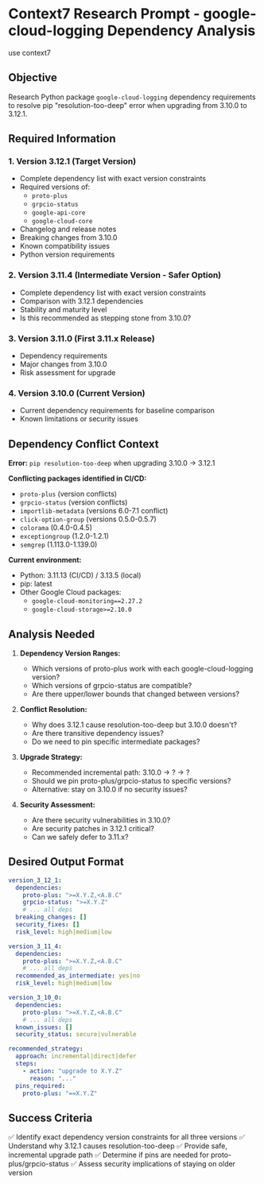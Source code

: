 # Context7 Research Prompt - google-cloud-logging Dependency Analysis

use context7

## Objective
Research Python package `google-cloud-logging` dependency requirements to resolve pip "resolution-too-deep" error when upgrading from 3.10.0 to 3.12.1.

## Required Information

### 1. Version 3.12.1 (Target Version)
- Complete dependency list with exact version constraints
- Required versions of:
  - `proto-plus`
  - `grpcio-status`
  - `google-api-core`
  - `google-cloud-core`
- Changelog and release notes
- Breaking changes from 3.10.0
- Known compatibility issues
- Python version requirements

### 2. Version 3.11.4 (Intermediate Version - Safer Option)
- Complete dependency list with exact version constraints
- Comparison with 3.12.1 dependencies
- Stability and maturity level
- Is this recommended as stepping stone from 3.10.0?

### 3. Version 3.11.0 (First 3.11.x Release)
- Dependency requirements
- Major changes from 3.10.0
- Risk assessment for upgrade

### 4. Version 3.10.0 (Current Version)
- Current dependency requirements for baseline comparison
- Known limitations or security issues

## Dependency Conflict Context

**Error:** `pip resolution-too-deep` when upgrading 3.10.0 → 3.12.1

**Conflicting packages identified in CI/CD:**
- `proto-plus` (version conflicts)
- `grpcio-status` (version conflicts)
- `importlib-metadata` (versions 6.0-7.1 conflict)
- `click-option-group` (versions 0.5.0-0.5.7)
- `colorama` (0.4.0-0.4.5)
- `exceptiongroup` (1.2.0-1.2.1)
- `semgrep` (1.113.0-1.139.0)

**Current environment:**
- Python: 3.11.13 (CI/CD) / 3.13.5 (local)
- pip: latest
- Other Google Cloud packages:
  - `google-cloud-monitoring==2.27.2`
  - `google-cloud-storage>=2.10.0`

## Analysis Needed

1. **Dependency Version Ranges:**
   - Which versions of proto-plus work with each google-cloud-logging version?
   - Which versions of grpcio-status are compatible?
   - Are there upper/lower bounds that changed between versions?

2. **Conflict Resolution:**
   - Why does 3.12.1 cause resolution-too-deep but 3.10.0 doesn't?
   - Are there transitive dependency issues?
   - Do we need to pin specific intermediate packages?

3. **Upgrade Strategy:**
   - Recommended incremental path: 3.10.0 → ? → ?
   - Should we pin proto-plus/grpcio-status to specific versions?
   - Alternative: stay on 3.10.0 if no security issues?

4. **Security Assessment:**
   - Are there security vulnerabilities in 3.10.0?
   - Are security patches in 3.12.1 critical?
   - Can we safely defer to 3.11.x?

## Desired Output Format

```yaml
version_3_12_1:
  dependencies:
    proto-plus: ">=X.Y.Z,<A.B.C"
    grpcio-status: ">=X.Y.Z"
    # ... all deps
  breaking_changes: []
  security_fixes: []
  risk_level: high|medium|low

version_3_11_4:
  dependencies:
    proto-plus: ">=X.Y.Z,<A.B.C"
    # ... all deps
  recommended_as_intermediate: yes|no
  risk_level: high|medium|low

version_3_10_0:
  dependencies:
    proto-plus: ">=X.Y.Z,<A.B.C"
    # ... all deps
  known_issues: []
  security_status: secure|vulnerable

recommended_strategy:
  approach: incremental|direct|defer
  steps:
    - action: "upgrade to X.Y.Z"
      reason: "..."
  pins_required:
    proto-plus: "==X.Y.Z"
```

## Success Criteria

✅ Identify exact dependency version constraints for all three versions
✅ Understand why 3.12.1 causes resolution-too-deep
✅ Provide safe, incremental upgrade path
✅ Determine if pins are needed for proto-plus/grpcio-status
✅ Assess security implications of staying on older version
